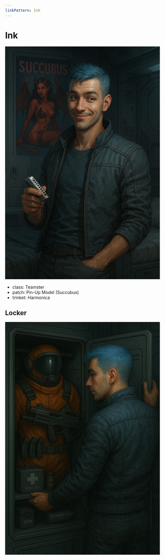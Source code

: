 ```yaml
---
linkPattern: Ink
---
```

# Ink

<div class="grid" markdown>

![Portrait](./ink.png)

<div markdown>

- class: Teamster
- patch: Pin-Up Model (Succubus)
- trinket: Harmonica

</div>
</div>

## Locker

![Locker](./ink-locker.png)
